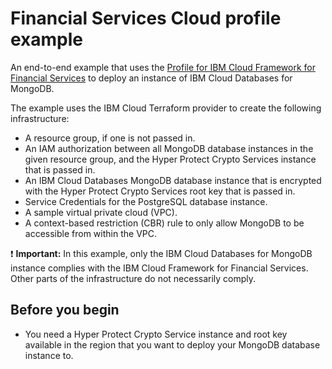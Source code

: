 # Financial Services Cloud profile example

An end-to-end example that uses the [Profile for IBM Cloud Framework for Financial Services](../../profiles/fscloud/) to deploy an instance of IBM Cloud Databases for MongoDB.

The example uses the IBM Cloud Terraform provider to create the following infrastructure:

- A resource group, if one is not passed in.
- An IAM authorization between all MongoDB database instances in the given resource group, and the Hyper Protect Crypto Services instance that is passed in.
- An IBM Cloud Databases MongoDB database instance that is encrypted with the Hyper Protect Crypto Services root key that is passed in.
- Service Credentials for the PostgreSQL database instance.
- A sample virtual private cloud (VPC).
- A context-based restriction (CBR) rule to only allow MongoDB to be accessible from within the VPC.

:exclamation: **Important:** In this example, only the IBM Cloud Databases for MongoDB instance complies with the IBM Cloud Framework for Financial Services. Other parts of the infrastructure do not necessarily comply.

## Before you begin

- You need a Hyper Protect Crypto Service instance and root key available in the region that you want to deploy your MongoDB database instance to.
